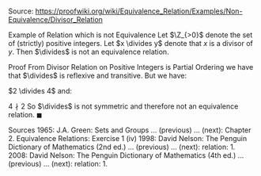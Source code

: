 # 

Source: https://proofwiki.org/wiki/Equivalence_Relation/Examples/Non-Equivalence/Divisor_Relation

Example of Relation which is not Equivalence
Let $\Z_{>0}$ denote the set of (strictly) positive integers.
Let $x \divides y$ denote that $x$ is a divisor of $y$.
Then $\divides$ is not an equivalence relation.


Proof
From Divisor Relation on Positive Integers is Partial Ordering we have that $\divides$ is reflexive and transitive.
But we have:

$2 \divides 4$
and:

$4 \nmid 2$
So $\divides$ is not symmetric and therefore not an equivalence relation.
$\blacksquare$


Sources
1965: J.A. Green: Sets and Groups ... (previous) ... (next): Chapter $2$. Equivalence Relations: Exercise $1 \ \text {(iv)}$
1998: David Nelson: The Penguin Dictionary of Mathematics (2nd ed.) ... (previous) ... (next): relation: 1.
2008: David Nelson: The Penguin Dictionary of Mathematics (4th ed.) ... (previous) ... (next): relation: 1.




